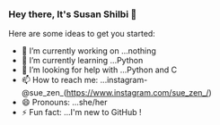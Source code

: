 ### Hey there, It's Susan Shilbi 👋



Here are some ideas to get you started:

- 🔭 I’m currently working on ...nothing
- 🌱 I’m currently learning ...Python
- 🤔 I’m looking for help with ...Python and C
- 📫 How to reach me: ...instagram-@sue_zen_(https://www.instagram.com/sue_zen_/)
- 😄 Pronouns: ...she/her
- ⚡ Fun fact: ...I'm new to GitHub !
